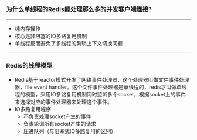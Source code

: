 ### 为什么单线程的Redis能处理那么多的并发客户端连接?

---
- 纯内存操作
- 核心是非阻塞的IO多路复用机制
- 单线程反而避免了多线程的繁琐上下文切换问题
---
### Redis的线程模型
- Redis基于reactor模式开发了网络事件处理器，这个处理器叫做文件事件处理器，file event handler。这个文件事件处理器是单线程的，redis才叫做单线程的模型，采用IO多路复用机制同时监听多个socket，根据socket上的事件来选择对应的事件处理器来处理这个事件。
- IO多路复用程序 
    - 不负责处理socket产生的事件
    - 负责轮训所有socket产生的请求
    - 压进队列（与阻塞式IO多路复用的区别）


